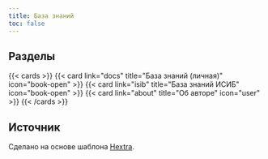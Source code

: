 ```yaml
---
title: База знаний
toc: false
---
```



## Разделы

{{< cards >}}
  {{< card link="docs" title="База знаний (личная)" icon="book-open" >}}
  {{< card link="isib" title="База знаний ИСИБ" icon="book-open" >}}
  {{< card link="about" title="Об авторе" icon="user" >}}
{{< /cards >}}

## Источник

Сделано на основе шаблона [Hextra](https://imfing.github.io/hextra).
